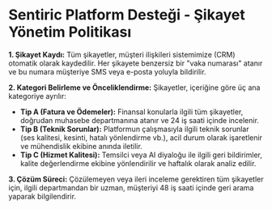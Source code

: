 # Sentiric Platform Desteği - Şikayet Yönetim Politikası

**1. Şikayet Kaydı:**
Tüm şikayetler, müşteri ilişkileri sistemimize (CRM) otomatik olarak kaydedilir. Her şikayete benzersiz bir "vaka numarası" atanır ve bu numara müşteriye SMS veya e-posta yoluyla bildirilir.

**2. Kategori Belirleme ve Önceliklendirme:**
Şikayetler, içeriğine göre üç ana kategoriye ayrılır:
- **Tip A (Fatura ve Ödemeler):** Finansal konularla ilgili tüm şikayetler, doğrudan muhasebe departmanına atanır ve 24 iş saati içinde incelenir.
- **Tip B (Teknik Sorunlar):** Platformun çalışmasıyla ilgili teknik sorunlar (ses kalitesi, kesinti, hatalı yönlendirme vb.), acil durum olarak işaretlenir ve mühendislik ekibine anında iletilir.
- **Tip C (Hizmet Kalitesi):** Temsilci veya AI diyaloğu ile ilgili geri bildirimler, kalite değerlendirme ekibine yönlendirilir ve haftalık olarak analiz edilir.

**3. Çözüm Süreci:**
Çözülemeyen veya ileri inceleme gerektiren tüm şikayetler için, ilgili departmandan bir uzman, müşteriyi 48 iş saati içinde geri arama yaparak bilgilendirir.